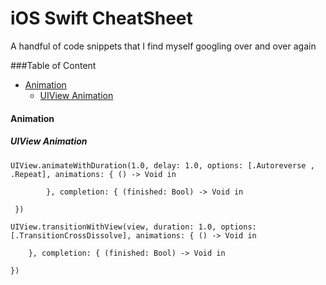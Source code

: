 # iOS Swift CheatSheet
A handful of code snippets that I find myself googling over and over again

###Table of Content
* [Animation](#animation)
  * [UIView Animation](#uiview-animation)

#### Animation
##### UIView Animation
```
UIView.animateWithDuration(1.0, delay: 1.0, options: [.Autoreverse , .Repeat], animations: { () -> Void in
          
        }, completion: { (finished: Bool) -> Void in
           
 })
```

```
UIView.transitionWithView(view, duration: 1.0, options: [.TransitionCrossDissolve], animations: { () -> Void in
         
    }, completion: { (finished: Bool) -> Void in
         
})
```
